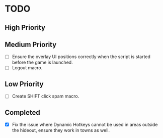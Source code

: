 # TODO

## High Priority


## Medium Priority
- [ ] Ensure the overlay UI positions correctly when the script is started before the game is launched.
- [ ] Logout macro.

## Low Priority
- [ ] Create SHIFT click spam macro.

## Completed
- [x] Fix the issue where Dynamic Hotkeys cannot be used in areas outside the hideout, ensure they work in towns as well.